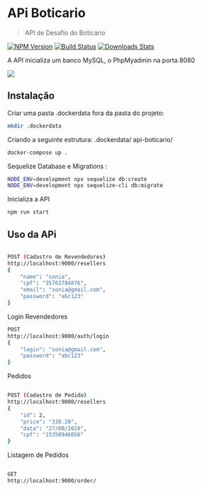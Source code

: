 # APi Boticario
> API de Desafio do Boticario

[![NPM Version][npm-image]][npm-url]
[![Build Status][travis-image]][travis-url]
[![Downloads Stats][npm-downloads]][npm-url]

A API inicializa um banco MySQL, o PhpMyadmin na porta 8080

![](../header.png)

## Instalação

Criar uma pasta .dockerdata fora da pasta do projeto:

```sh
mkdir .dockerdata
```

Criando a seguinte estrutura:
.dockerdata/
api-boticario/

```sh
docker-compose up .
```

Sequelize Database e Migrations :

```sh
NODE_ENV=development npx sequelize db:create
NODE_ENV=development npx sequelize-cli db:migrate
```

Inicializa a API

```sh
npm run start
```

## Uso da APi


```sh

POST (Cadastro de Revendedores)
http://localhost:9000/resellers
{
    "name": "sonia",
    "cpf": "35763784876",
    "email": "sonia@gmail.com",
    "password": "abc123"
}
```

Login Revendedores

```sh
POST
http://localhost:9000/auth/login
{
    "login": "sonia@gmail.com",
    "password": "abc123"
}
```


Pedidos

```sh

POST (Cadastro de Pedido)
http://localhost:9000/resellers
{
    "id": 2,
    "price": "330.20",
    "data": "27/08/2020",
    "cpf": "15350946056"
}
```


Listagem de Pedidos

```sh

GET 
http://localhost:9000/order/
```


[npm-image]: https://img.shields.io/npm/v/datadog-metrics.svg?style=flat-square
[npm-url]: https://npmjs.org/package/datadog-metrics
[npm-downloads]: https://img.shields.io/npm/dm/datadog-metrics.svg?style=flat-square
[travis-image]: https://img.shields.io/travis/dbader/node-datadog-metrics/master.svg?style=flat-square
[travis-url]: https://travis-ci.org/dbader/node-datadog-metrics
[wiki]: https://github.com/seunome/seuprojeto/wiki